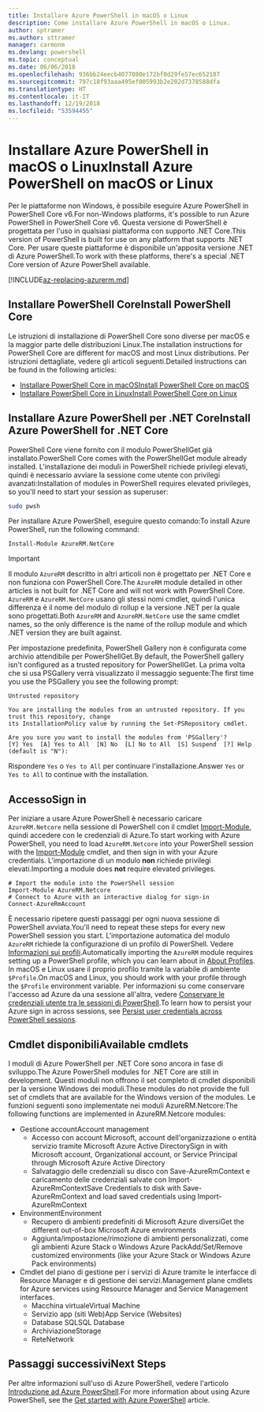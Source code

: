 ```yaml
---
title: Installare Azure PowerShell in macOS o Linux
description: Come installare Azure PowerShell in macOS o Linux.
author: sptramer
ms.author: sttramer
manager: carmonm
ms.devlang: powershell
ms.topic: conceptual
ms.date: 06/06/2018
ms.openlocfilehash: 936bb24eecb4077080e172bf0d29fe57ec652187
ms.sourcegitcommit: 797c18f93aaa495ef005993b2e202d7378588dfa
ms.translationtype: HT
ms.contentlocale: it-IT
ms.lasthandoff: 12/19/2018
ms.locfileid: "53594455"
---
```

# <a name="install-azure-powershell-on-macos-or-linux"></a><span data-ttu-id="d72be-103">Installare Azure PowerShell in macOS o Linux</span><span class="sxs-lookup"><span data-stu-id="d72be-103">Install Azure PowerShell on macOS or Linux</span></span>

<span data-ttu-id="d72be-104">Per le piattaforme non Windows, è possibile eseguire Azure PowerShell in PowerShell Core v6.</span><span class="sxs-lookup"><span data-stu-id="d72be-104">For non-Windows platforms, it's possible to run Azure PowerShell in PowerShell Core v6.</span></span> <span data-ttu-id="d72be-105">Questa versione di PowerShell è progettata per l'uso in qualsiasi piattaforma con supporto .NET Core.</span><span class="sxs-lookup"><span data-stu-id="d72be-105">This version of PowerShell is built for use on any platform that supports .NET Core.</span></span> <span data-ttu-id="d72be-106">Per usare queste piattaforme è disponibile un'apposita versione .NET di Azure PowerShell.</span><span class="sxs-lookup"><span data-stu-id="d72be-106">To work with these platforms, there's a special .NET Core version of Azure PowerShell available.</span></span>

[!INCLUDE[az-replacing-azurerm.md](../includes/az-replacing-azurerm.md)]

## <a name="install-powershell-core"></a><span data-ttu-id="d72be-107">Installare PowerShell Core</span><span class="sxs-lookup"><span data-stu-id="d72be-107">Install PowerShell Core</span></span>

<span data-ttu-id="d72be-108">Le istruzioni di installazione di PowerShell Core sono diverse per macOS e la maggior parte delle distribuzioni Linux.</span><span class="sxs-lookup"><span data-stu-id="d72be-108">The installation instructions for PowerShell Core are different for macOS and most Linux distributions.</span></span>
<span data-ttu-id="d72be-109">Per istruzioni dettagliate, vedere gli articoli seguenti.</span><span class="sxs-lookup"><span data-stu-id="d72be-109">Detailed instructions can be found in the following articles:</span></span>

* [<span data-ttu-id="d72be-110">Installare PowerShell Core in macOS</span><span class="sxs-lookup"><span data-stu-id="d72be-110">Install PowerShell Core on macOS</span></span>](/powershell/scripting/setup/installing-powershell-core-on-macos)
* [<span data-ttu-id="d72be-111">Installare PowerShell Core in Linux</span><span class="sxs-lookup"><span data-stu-id="d72be-111">Install PowerShell Core on Linux</span></span>](/powershell/scripting/setup/installing-powershell-core-on-linux)

## <a name="install-azure-powershell-for-net-core"></a><span data-ttu-id="d72be-112">Installare Azure PowerShell per .NET Core</span><span class="sxs-lookup"><span data-stu-id="d72be-112">Install Azure PowerShell for .NET Core</span></span>

<span data-ttu-id="d72be-113">PowerShell Core viene fornito con il modulo PowerShellGet già installato.</span><span class="sxs-lookup"><span data-stu-id="d72be-113">PowerShell Core comes with the PowerShellGet module already installed.</span></span> <span data-ttu-id="d72be-114">L'installazione dei moduli in PowerShell richiede privilegi elevati, quindi è necessario avviare la sessione come utente con privilegi avanzati:</span><span class="sxs-lookup"><span data-stu-id="d72be-114">Installation of modules in PowerShell requires elevated privileges, so you'll need to start your session as superuser:</span></span>

```bash
sudo pwsh
```

<span data-ttu-id="d72be-115">Per installare Azure PowerShell, eseguire questo comando:</span><span class="sxs-lookup"><span data-stu-id="d72be-115">To install Azure PowerShell, run the following command:</span></span>

```powershell-interactive
Install-Module AzureRM.NetCore
```

> [!IMPORTANT]
> <span data-ttu-id="d72be-116">Il modulo `AzureRM` descritto in altri articoli non è progettato per .NET Core e non funziona con PowerShell Core.</span><span class="sxs-lookup"><span data-stu-id="d72be-116">The `AzureRM` module detailed in other articles is not built for .NET Core and will not work with PowerShell Core.</span></span> <span data-ttu-id="d72be-117">`AzureRM` e `AzureRM.NetCore` usano gli stessi nomi cmdlet, quindi l'unica differenza è il nome del modulo di rollup e la versione .NET per la quale sono progettati.</span><span class="sxs-lookup"><span data-stu-id="d72be-117">Both `AzureRM` and `AzureRM.NetCore` use the same cmdlet names, so the only difference is the name of the rollup module and which .NET version they are built against.</span></span>

<span data-ttu-id="d72be-118">Per impostazione predefinita, PowerShell Gallery non è configurata come archivio attendibile per PowerShellGet.</span><span class="sxs-lookup"><span data-stu-id="d72be-118">By default, the PowerShell gallery isn't configured as a trusted repository for PowerShellGet.</span></span> <span data-ttu-id="d72be-119">La prima volta che si usa PSGallery verrà visualizzato il messaggio seguente:</span><span class="sxs-lookup"><span data-stu-id="d72be-119">The first time you use the PSGallery you see the following prompt:</span></span>

```output
Untrusted repository

You are installing the modules from an untrusted repository. If you trust this repository, change
its InstallationPolicy value by running the Set-PSRepository cmdlet.

Are you sure you want to install the modules from 'PSGallery'?
[Y] Yes  [A] Yes to All  [N] No  [L] No to All  [S] Suspend  [?] Help (default is "N"):
```

<span data-ttu-id="d72be-120">Rispondere `Yes` o `Yes to All` per continuare l'installazione.</span><span class="sxs-lookup"><span data-stu-id="d72be-120">Answer `Yes` or `Yes to All` to continue with the installation.</span></span>

## <a name="sign-in"></a><span data-ttu-id="d72be-121">Accesso</span><span class="sxs-lookup"><span data-stu-id="d72be-121">Sign in</span></span>

<span data-ttu-id="d72be-122">Per iniziare a usare Azure PowerShell è necessario caricare `AzureRM.Netcore` nella sessione di PowerShell con il cmdlet [Import-Module](/powershell/module/Microsoft.PowerShell.Core/Import-Module), quindi accedere con le credenziali di Azure.</span><span class="sxs-lookup"><span data-stu-id="d72be-122">To start working with Azure PowerShell, you need to load `AzureRM.Netcore` into your PowerShell session with the [Import-Module](/powershell/module/Microsoft.PowerShell.Core/Import-Module) cmdlet, and then sign in with your Azure credentials.</span></span> <span data-ttu-id="d72be-123">L'importazione di un modulo __non__ richiede privilegi elevati.</span><span class="sxs-lookup"><span data-stu-id="d72be-123">Importing a module does __not__ require elevated privileges.</span></span>

```powershell-interactive
# Import the module into the PowerShell session
Import-Module AzureRM.Netcore
# Connect to Azure with an interactive dialog for sign-in
Connect-AzureRmAccount
```

<span data-ttu-id="d72be-124">È necessario ripetere questi passaggi per ogni nuova sessione di PowerShell avviata.</span><span class="sxs-lookup"><span data-stu-id="d72be-124">You'll need to repeat these steps for every new PowerShell session you start.</span></span> <span data-ttu-id="d72be-125">L'importazione automatica del modulo `AzureRM` richiede la configurazione di un profilo di PowerShell. Vedere [Informazioni sui profili](/powershell/module/microsoft.powershell.core/about/about_profiles).</span><span class="sxs-lookup"><span data-stu-id="d72be-125">Automatically importing the `AzureRM` module requires setting up a PowerShell profile, which you can learn about in [About Profiles](/powershell/module/microsoft.powershell.core/about/about_profiles).</span></span>
<span data-ttu-id="d72be-126">In macOS e Linux usare il proprio profilo tramite la variabile di ambiente `$Profile`.</span><span class="sxs-lookup"><span data-stu-id="d72be-126">On macOS and Linux, you should work with your profile through the `$Profile` environment variable.</span></span> <span data-ttu-id="d72be-127">Per informazioni su come conservare l'accesso ad Azure da una sessione all'altra, vedere [Conservare le credenziali utente tra le sessioni di PowerShell](context-persistence.md).</span><span class="sxs-lookup"><span data-stu-id="d72be-127">To learn how to persist your Azure sign in across sessions, see [Persist user credentials across PowerShell sessions](context-persistence.md).</span></span>

## <a name="available-cmdlets"></a><span data-ttu-id="d72be-128">Cmdlet disponibili</span><span class="sxs-lookup"><span data-stu-id="d72be-128">Available cmdlets</span></span>

<span data-ttu-id="d72be-129">I moduli di Azure PowerShell per .NET Core sono ancora in fase di sviluppo.</span><span class="sxs-lookup"><span data-stu-id="d72be-129">The Azure PowerShell modules for .NET Core are still in development.</span></span> <span data-ttu-id="d72be-130">Questi moduli non offrono il set completo di cmdlet disponibili per la versione Windows dei moduli.</span><span class="sxs-lookup"><span data-stu-id="d72be-130">These modules do not provide the full set of cmdlets that are available for the Windows version of the modules.</span></span> <span data-ttu-id="d72be-131">Le funzioni seguenti sono implementate nei moduli AzureRM.Netcore:</span><span class="sxs-lookup"><span data-stu-id="d72be-131">The following functions are implemented in AzureRM.Netcore modules:</span></span>

* <span data-ttu-id="d72be-132">Gestione account</span><span class="sxs-lookup"><span data-stu-id="d72be-132">Account management</span></span>
  * <span data-ttu-id="d72be-133">Accesso con account Microsoft, account dell'organizzazione o entità servizio tramite Microsoft Azure Active Directory</span><span class="sxs-lookup"><span data-stu-id="d72be-133">Sign in with Microsoft account, Organizational account, or Service Principal through Microsoft Azure Active Directory</span></span>
  * <span data-ttu-id="d72be-134">Salvataggio delle credenziali su disco con Save-AzureRmContext e caricamento delle credenziali salvate con Import-AzureRmContext</span><span class="sxs-lookup"><span data-stu-id="d72be-134">Save Credentials to disk with Save-AzureRmContext and load saved credentials using Import-AzureRmContext</span></span>
* <span data-ttu-id="d72be-135">Environment</span><span class="sxs-lookup"><span data-stu-id="d72be-135">Environment</span></span>
  * <span data-ttu-id="d72be-136">Recupero di ambienti predefiniti di Microsoft Azure diversi</span><span class="sxs-lookup"><span data-stu-id="d72be-136">Get the different out-of-box Microsoft Azure environments</span></span>
  * <span data-ttu-id="d72be-137">Aggiunta/impostazione/rimozione di ambienti personalizzati, come gli ambienti Azure Stack o Windows Azure Pack</span><span class="sxs-lookup"><span data-stu-id="d72be-137">Add/Set/Remove customized environments (like your Azure Stack or Windows Azure Pack environments)</span></span>
* <span data-ttu-id="d72be-138">Cmdlet del piano di gestione per i servizi di Azure tramite le interfacce di Resource Manager e di gestione dei servizi.</span><span class="sxs-lookup"><span data-stu-id="d72be-138">Management plane cmdlets for Azure services using Resource Manager and Service Management interfaces.</span></span>
  * <span data-ttu-id="d72be-139">Macchina virtuale</span><span class="sxs-lookup"><span data-stu-id="d72be-139">Virtual Machine</span></span>
  * <span data-ttu-id="d72be-140">Servizio app (siti Web)</span><span class="sxs-lookup"><span data-stu-id="d72be-140">App Service (Websites)</span></span>
  * <span data-ttu-id="d72be-141">Database SQL</span><span class="sxs-lookup"><span data-stu-id="d72be-141">SQL Database</span></span>
  * <span data-ttu-id="d72be-142">Archiviazione</span><span class="sxs-lookup"><span data-stu-id="d72be-142">Storage</span></span>
  * <span data-ttu-id="d72be-143">Rete</span><span class="sxs-lookup"><span data-stu-id="d72be-143">Network</span></span>

## <a name="next-steps"></a><span data-ttu-id="d72be-144">Passaggi successivi</span><span class="sxs-lookup"><span data-stu-id="d72be-144">Next Steps</span></span>

<span data-ttu-id="d72be-145">Per altre informazioni sull'uso di Azure PowerShell, vedere l'articolo [Introduzione ad Azure PowerShell](get-started-azureps.md).</span><span class="sxs-lookup"><span data-stu-id="d72be-145">For more information about using Azure PowerShell, see the [Get started with Azure PowerShell](get-started-azureps.md) article.</span></span>
